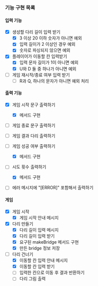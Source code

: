 ### 기능 구현 목록

#### 입력 기능
- [x] 생성할 다리 길이 입력 받기
  - [x] 3 이상 20 이하 숫자가 아니면 예외
  - [x] 입력 길이가 2 이상인 경우 예외
  - [x] 숫자로 파싱되지 않으면 예외
- [x] 플레이어가 이동할 칸 입력받기
  - [x] 입력 문자 길이가 1이 아니면 예외
  - [x] U와 D 둘 중 하나가 아니면 예외
- [ ] 게임 재시작/종료 여부 입력 받기
  - [ ] R과 Q, 하나의 문자가 아니면 예외 처리

#### 출력 기능

- [x] 게임 시작 문구 출력하기
  - [x] 메서드 구현
- [ ] 게임 종료 문구 출력하기
- [ ] 게임 결과 다리 출력하기
- [ ] 게임 성공 여부 출력하기
  - [x] 메서드 구현
- [ ] 시도 횟수 출력하기
  - [x] 메서드 구현
- [ ] 에러 메시지에 "[ERROR]" 포함해서 출력하기


#### 게임

- [x] 게임 시작
  - [x] 게임 시작 안내 메시지
  
- [x] 다리 만들기
  - [x] 다리 길이 입력 메시지
  - [x] 다리 길이 입력 받기
  - [x] 요구된 makeBridge 메서드 구현
  - [x] 만든 bridge 정보 저장

- [ ] 다리 건너기
  - [x] 이동할 칸 입력 안내 메시지
  - [x] 이동할 칸 입력 받기
  - [ ] 입력한 칸으로 이동 후 결과 반환하기
  - [ ] 다리 그림 출력
